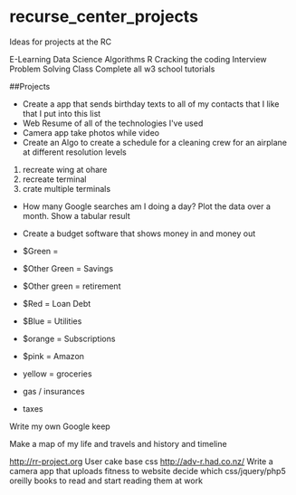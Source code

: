# recurse_center_projects
Ideas for projects at the RC

E-Learning
Data Science
Algorithms
R
Cracking the coding Interview
Problem Solving Class
Complete all w3 school tutorials


##Projects

* Create a app that sends birthday texts to all of my contacts that I like that I put into this list
* Web Resume of all of the technologies I've used
* Camera app take photos while video
* Create an Algo to create a schedule for a cleaning crew for an airplane at different resolution levels
 1. recreate wing at ohare
 2. recreate terminal
 3. crate multiple terminals


* How many Google searches am I doing a day? Plot the data over a month. Show a tabular result 

* Create a budget software that shows money in and money out
*  $Green = 
*  $Other Green = Savings
* $Other green = retirement
* $Red = Loan Debt
* $Blue = Utilities
* $orange = Subscriptions
* $pink = Amazon
* yellow = groceries
* gas / insurances 
* taxes

Write my own Google keep

Make a map of my life and travels and history and timeline

http://rr-project.org
User cake base css
http://adv-r.had.co.nz/
Write a camera app  that uploads fitness to website
decide which css/jquery/php5 oreilly books to read and start reading them at work

